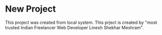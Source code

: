 # New Project

This project was created from local system.
This prject is created by "most trusted Indian Freelancer Web Developer Linesh Shekhar Meshram".